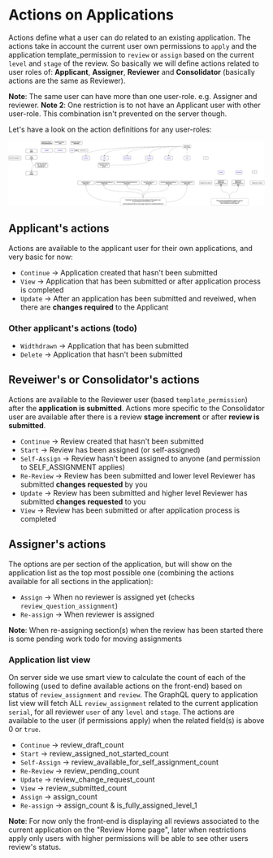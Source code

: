 # Actions on Applications

Actions define what a user can do related to an existing application. The actions take in account the current user own permissions to `apply` and the application template_permission to `review` or `assign` based on the current `level` and `stage` of the review.
So basically we will define actions related to user roles of: **Applicant**, **Assigner**, **Reviewer** and **Consolidator** (basically actions are the same as Reviewer).

**Note**: The same user can have more than one user-role. e.g. Assigner and reviewer.
**Note 2**: One restriction is to not have an Applicant user with other user-role. This combination isn't prevented on the server though.

Let's have a look on the action definitions for any user-roles:

![Actions on Applications Flow](images/Actions-on-Applications-Flow.png)

## Applicant's actions

Actions are available to the applicant user for their own applications, and very basic for now:

- `Continue` -> Application created that hasn't been submitted
- `View` -> Application that has been submitted or after application process is completed
- `Update` -> After an application has been submitted and reveiwed, when there are **changes required** to the Applicant

### Other applicant's actions (todo)

- `Widthdrawn` -> Application that has been submitted
- `Delete` -> Application that hasn't been submitted

## Reveiwer's or Consolidator's actions

Actions are available to the Reviewer user (based `template_permission`) after the **application is submitted**.
Actions more specific to the Consolidator user are available after there is a review **stage increment** or after **review is submitted**.

- `Continue` -> Review created that hasn't been submitted
- `Start` -> Review has been assigned (or self-assigned)
- `Self-Assign` -> Review hasn't been assigned to anyone (and permission to SELF_ASSIGNMENT applies)
- `Re-Review` -> Review has been submitted and lower level Reviewer has submitted **changes requested** by you
- `Update` -> Review has been submitted and higher level Reviewer has submitted **changes requested** to you
- `View` -> Review has been submitted or after application process is completed

## Assigner's actions

The options are per section of the application, but will show on the application list as the top most possible one (combining the actions available for all sections in the application):

- `Assign` -> When no reviewer is assigned yet (checks `review_question_assignment`)
- `Re-assign` -> When reviewer is assigned

**Note**: When re-assigning section(s) when the review has been started there is some pending work todo for moving assignments

### Application list view

On server side we use smart view to calculate the count of each of the following (used to define available actions on the front-end) based on status of `review_assignment` and `review`.
The GraphQL query to application list view will fetch ALL `review_assignment` related to the current application `serial`, for all reviewer `user` of any `level` and `stage`.
The actions are available to the user (if permissions apply) when the related field(s) is above 0 or `true`.

- `Continue` -> review_draft_count
- `Start` -> review_assigned_not_started_count
- `Self-Assign` -> review_available_for_self_assignment_count
- `Re-Review` -> review_pending_count
- `Update` -> review_change_request_count
- `View` -> review_submitted_count
- `Assign` -> assign_count
- `Re-assign` -> assign_count & is_fully_assigned_level_1

**Note**: For now only the front-end is displaying all reviews associated to the current application on the "Review Home page", later when restrictions apply only users with higher permissions will be able to see other users review's status.
